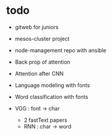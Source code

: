 # todo

- gitweb for juniors
- mesos-cluster project
- node-management repo with ansible

- Back prop of attention
- Attention after CNN

- Language modeling with fonts
- Word classification with fonts

- VGG : font -> char
  - 2 fastText papers
  - RNN : char -> word
